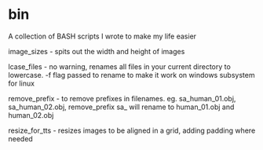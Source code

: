 # bin
A collection of BASH scripts I wrote to make my life easier

image_sizes    - spits out the width and height of images

lcase_files    - no warning, renames all files in your current directory to lowercase. -f flag passed to rename to make it work on windows subsystem for linux

remove_prefix  - to remove prefixes in filenames.  eg.  sa_human_01.obj, sa_human_02.obj, remove_prefix sa_ will rename to human_01.obj and human_02.obj

resize_for_tts - resizes images to be aligned in a grid, adding padding where needed
